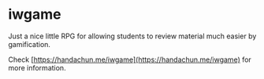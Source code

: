 # iwgame

Just a nice little RPG for allowing students to review material much easier by gamification.

Check [https://handachun.me/iwgame](https://handachun.me/iwgame) for more information.
